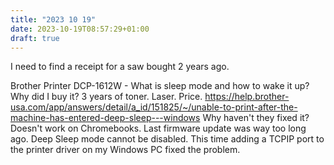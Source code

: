 ```yaml
---
title: "2023 10 19"
date: 2023-10-19T08:57:29+01:00
draft: true
---
```

I need to find a receipt for a saw bought 2 years ago.

Brother Printer DCP-1612W - What is sleep mode and how to wake it up?
Why did I buy it? 3 years of toner. Laser. Price.
https://help.brother-usa.com/app/answers/detail/a_id/151825/~/unable-to-print-after-the-machine-has-entered-deep-sleep---windows
Why haven't they fixed it?
Doesn't work on Chromebooks.
Last firmware update was way too long ago.
Deep Sleep mode cannot be disabled.
This time adding a TCPIP port to the printer driver on my Windows PC fixed the problem.
